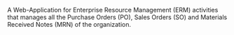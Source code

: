 A Web-Application for Enterprise Resource Management (ERM) activities that manages all the Purchase Orders (PO), Sales Orders (SO) and Materials Received Notes (MRN) of the organization.
